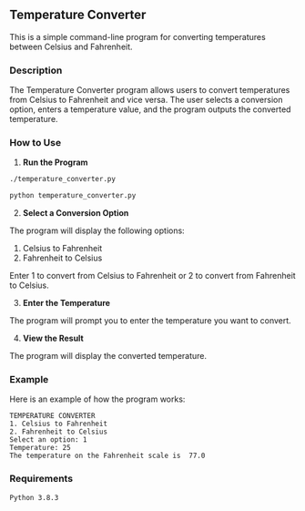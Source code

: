 ## Temperature Converter

This is a simple command-line program for converting temperatures between Celsius and Fahrenheit.
### Description

The Temperature Converter program allows users to convert temperatures from Celsius to Fahrenheit and vice versa. The user selects a conversion option, enters a temperature value, and the program outputs the converted temperature.
### How to Use

1. **Run the Program**
```bash
./temperature_converter.py
```
```bash
python temperature_converter.py
```
2. **Select a Conversion Option**

The program will display the following options:
1. Celsius to Fahrenheit
2. Fahrenheit to Celsius

Enter 1 to convert from Celsius to Fahrenheit or 2 to convert from Fahrenheit to Celsius.

3. **Enter the Temperature**

The program will prompt you to enter the temperature you want to convert.

4. **View the Result**

The program will display the converted temperature.


### Example

Here is an example of how the program works:
```
TEMPERATURE CONVERTER
1. Celsius to Fahrenheit 
2. Fahrenheit to Celsius
Select an option: 1
Temperature: 25
The temperature on the Fahrenheit scale is  77.0
```

### Requirements

    Python 3.8.3
